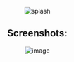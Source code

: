 <div align="center">
  
![splash](https://github.com/repozen/GameTally/assets/111631956/9c2ff339-5043-4752-aaff-4596f503b041)


## Screenshots:

![image](https://github.com/repozen/GameTally/assets/111631956/c605c1d4-6e5d-463e-a8af-8d037f56d60e)
</div>
